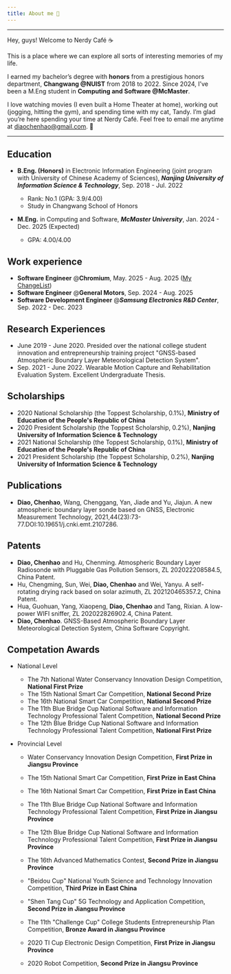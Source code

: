 ```yaml
---
title: About me 👋
---
```


---

Hey, guys! Welcome to Nerdy Café ☕️

This is a place where we can explore all sorts of interesting memories of my life. 

I earned my bachelor’s degree with **honors** from a prestigious honors department, **Changwang @NUIST** from 2018 to 2022. Since 2024, I’ve been a M.Eng student in **Computing and Software @McMaster**.

I love watching movies (I even built a Home Theater at home), working out (jogging, hitting the gym), and spending time with my cat, Tandy. I’m glad you’re here spending your time at Nerdy Café. Feel free to email me anytime at diaochenhao@gmail.com. 🤩

---

## Education

- <b><font>B.Eng. (Honors)</b> in Electronic Information Engineering (joint program with University of Chinese Academy of Sciences), ***Nanjing University of Information Science & Technology***, Sep. 2018 - Jul. 2022
  - Rank: No.1 (GPA: 3.9/4.00)
  - Study in Changwang School of Honors

- <b><font>M.Eng.</b> in Computing and Software, ***McMaster University***, Jan. 2024 - Dec. 2025 (Expected)
  - GPA: 4.00/4.00
  

## Work experience

- **Software Engineer** @**Chromium**, May. 2025 - Aug. 2025 ([My ChangeList](https://chromium-review.googlesource.com/c/chromium/src/+/6707102))
- **Software Engineer** @**General Motors**, Sep. 2024 - Aug. 2025
- **Software Development Engineer** @***Samsung Electronics R&D Center***, Sep. 2022 - Dec. 2023

## Research Experiences

- June 2019 - June 2020. Presided over the national college student innovation and entrepreneurship training project "GNSS-based Atmospheric Boundary Layer Meteorological Detection System". 
- Sep. 2021 - June 2022. Wearable Motion Capture and Rehabilitation Evaluation System. Excellent Undergraduate Thesis.

## Scholarships

- 2020 National Scholarship (the Toppest Scholarship, 0.1%), **Ministry of Education of the People's Republic of China**
- 2020 President Scholarship (the Toppest Scholarship, 0.2%), **Nanjing University of Information Science & Technology** 
- 2021 National Scholarship (the Toppest Scholarship, 0.1%), **Ministry of Education of the People's Republic of China**
- 2021 President Scholarship (the Toppest Scholarship, 0.2%), **Nanjing University of Information Science & Technology** 

## Publications

- **Diao, Chenhao**, Wang, Chenggang, Yan, Jiade and Yu, Jiajun. A new atmospheric boundary layer sonde based on GNSS, Electronic Measurement Technology, 2021,44(23):73-77.DOI:10.19651/j.cnki.emt.2107286.

## Patents

- **Diao, Chenhao** and Hu, Chenming. Atmospheric Boundary Layer Radiosonde with Pluggable Gas Pollution Sensors, ZL 202022208584.5, China Patent.
- Hu, Chengming, Sun, Wei, **Diao, Chenhao** and Wei, Yanyu. A self-rotating drying rack based on solar azimuth, ZL 202120465357.2, China Patent.
- Hua, Guohuan, Yang, Xiaopeng, **Diao, Chenhao** and Tang, Rixian. A low-power WIFI sniffer, ZL 202022826902.4, China Patent.
- **Diao, Chenhao**. GNSS-Based Atmospheric Boundary Layer Meteorological Detection System, China Software Copyright.

## Competation Awards

- National Level
  - The 7th National Water Conservancy Innovation Design Competition, **National First Prize**
  - The 15th National Smart Car Competition, **National Second Prize**
  - The 16th National Smart Car Competition, **National Second Prize**
  - The 11th Blue Bridge Cup National Software and Information Technology Professional Talent Competition, **National Second Prize**
  - The 12th Blue Bridge Cup National Software and Information Technology Professional Talent Competition, **National First Prize**

- Provincial Level

  - Water Conservancy Innovation Design Competition, **First Prize in Jiangsu Province**

  - The 15th National Smart Car Competition, **First Prize in East China**

  - The 16th National Smart Car Competition, **First Prize in East China**

  - The 11th Blue Bridge Cup National Software and Information Technology Professional Talent Competition, **First Prize in Jiangsu Province**

  - The 12th Blue Bridge Cup National Software and Information Technology Professional Talent Competition, **First Prize in Jiangsu Province**

  - The 16th Advanced Mathematics Contest, **Second Prize in Jiangsu Province**

  - "Beidou Cup" National Youth Science and Technology Innovation Competition, **Third Prize in East China**

  - "Shen Tang Cup" 5G Technology and Application Competition, **Second Prize in Jiangsu Province**

  - The 11th "Challenge Cup" College Students Entrepreneurship Plan Competition, **Bronze Award in Jiangsu Province**

  - 2020 TI Cup Electronic Design Competition, **First Prize in Jiangsu Province**

  - 2020 Robot Competition, **Second Prize in Jiangsu Province**

